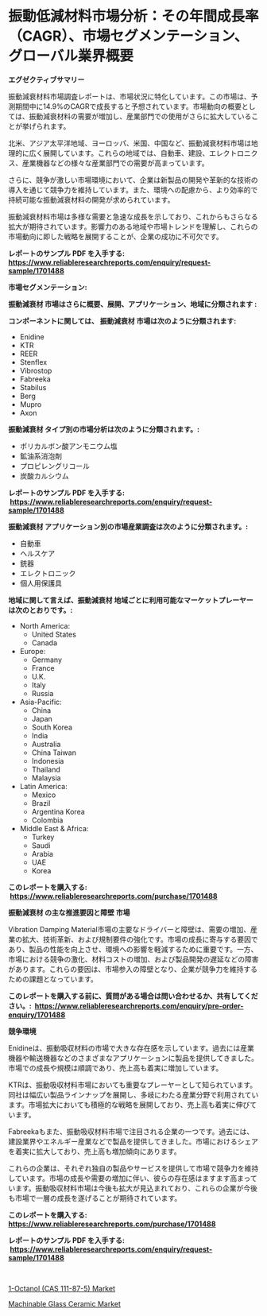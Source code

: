 <p><h1>振動低減材料市場分析：その年間成長率（CAGR）、市場セグメンテーション、グローバル業界概要</h1></p><p><strong>エグゼクティブサマリー</strong></p>
<p><p>振動減衰材料市場調査レポートは、市場状況に特化しています。この市場は、予測期間中に14.9%のCAGRで成長すると予想されています。市場動向の概要としては、振動減衰材料の需要が増加し、産業部門での使用がさらに拡大していることが挙げられます。</p><p>北米、アジア太平洋地域、ヨーロッパ、米国、中国など、振動減衰材料市場は地理的に広く展開しています。これらの地域では、自動車、建設、エレクトロニクス、産業機器などの様々な産業部門での需要が高まっています。</p><p>さらに、競争が激しい市場環境において、企業は新製品の開発や革新的な技術の導入を通じて競争力を維持しています。また、環境への配慮から、より効率的で持続可能な振動減衰材料の開発が求められています。</p><p>振動減衰材料市場は多様な需要と急速な成長を示しており、これからもさらなる拡大が期待されています。影響力のある地域や市場トレンドを理解し、これらの市場動向に即した戦略を展開することが、企業の成功に不可欠です。</p></p>
<p><strong>レポートのサンプル PDF を入手する: <a href="https://www.reliableresearchreports.com/enquiry/request-sample/1701488">https://www.reliableresearchreports.com/enquiry/request-sample/1701488</a></strong></p>
<p><strong>市場セグメンテーション:</strong></p>
<p><strong> 振動減衰材 市場はさらに概要、展開、アプリケーション、地域に分類されます :</strong></p>
<p><strong>コンポーネントに関しては、 振動減衰材 市場は次のように分類されます: &nbsp;</strong></p>
<p><ul><li>Enidine</li><li>KTR</li><li>REER</li><li>Stenflex</li><li>Vibrostop</li><li>Fabreeka</li><li>Stabilus</li><li>Berg</li><li>Mupro</li><li>Axon</li></ul></p>
<p><strong> 振動減衰材 タイプ別の市場分析は次のように分類されます。:</strong></p>
<p><ul><li>ポリカルボン酸アンモニウム塩</li><li>鉱油系消泡剤</li><li>プロピレングリコール</li><li>炭酸カルシウム</li></ul></p>
<p><strong>レポートのサンプル PDF を入手する: &nbsp;<a href="https://www.reliableresearchreports.com/enquiry/request-sample/1701488">https://www.reliableresearchreports.com/enquiry/request-sample/1701488</a></strong></p>
<p><strong> 振動減衰材 アプリケーション別の市場産業調査は次のように分類されます。:</strong></p>
<p><ul><li>自動車</li><li>ヘルスケア</li><li>銃器</li><li>エレクトロニック</li><li>個人用保護具</li></ul></p>
<p><strong>地域に関して言えば、振動減衰材 地域ごとに利用可能なマーケットプレーヤーは次のとおりです。:</strong></p>
<p><ul>
    <li>
        North America:
        <ul>
            <li>United States</li>
            <li>Canada</li>
        </ul>
    </li>
    <li>
        Europe:
        <ul>
            <li>Germany</li>
            <li>France</li>
            <li>U.K.</li>
            <li>Italy</li>
            <li>Russia</li>
        </ul>
    </li>
    <li>
        Asia-Pacific:
        <ul>
            <li>China</li>
            <li>Japan</li>
            <li>South Korea</li>
            <li>India</li>
            <li>Australia</li>
            <li>China Taiwan</li>
            <li>Indonesia</li>
            <li>Thailand</li>
            <li>Malaysia</li>
        </ul>
    </li>
    <li>
        Latin America:
        <ul>
            <li>Mexico</li>
            <li>Brazil</li>
            <li>Argentina Korea</li>
            <li>Colombia</li>
        </ul>
    </li>
    <li>
        Middle East & Africa:
        <ul>
            <li>Turkey</li>
            <li>Saudi</li>
            <li>Arabia</li>
            <li>UAE</li>
            <li>Korea</li>
        </ul>
    </li>
    </ul></p>
<p><strong>このレポートを購入する: &nbsp;<a href="https://www.reliableresearchreports.com/purchase/1701488">https://www.reliableresearchreports.com/purchase/1701488</a></strong></p>
<p><strong>振動減衰材 の主な推進要因と障壁 市場</strong></p>
<p><p>Vibration Damping Material市場の主要なドライバーと障壁は、需要の増加、産業の拡大、技術革新、および規制要件の強化です。市場の成長に寄与する要因であり、製品の性能を向上させ、環境への影響を軽減するために重要です。一方、市場における競争の激化、材料コストの増加、および製品開発の遅延などの障害があります。これらの要因は、市場参入の障壁となり、企業が競争力を維持するための課題となっています。</p></p>
<p><strong>このレポートを購入する前に、質問がある場合は問い合わせるか、共有してください。:&nbsp; <a href="https://www.reliableresearchreports.com/enquiry/pre-order-enquiry/1701488">https://www.reliableresearchreports.com/enquiry/pre-order-enquiry/1701488</a></strong></p>
<p><strong>競争環境</strong></p>
<p><p>Enidineは、振動吸収材料の市場で大きな存在感を示しています。過去には産業機器や輸送機器などのさまざまなアプリケーションに製品を提供してきました。市場での成長や規模は順調であり、売上高も着実に増加しています。</p><p>KTRは、振動吸収材料市場においても重要なプレーヤーとして知られています。同社は幅広い製品ラインナップを展開し、多岐にわたる産業分野で利用されています。市場拡大においても積極的な戦略を展開しており、売上高も着実に伸びています。</p><p>Fabreekaもまた、振動吸収材料市場で注目される企業の一つです。過去には、建設業界やエネルギー産業などで製品を提供してきました。市場におけるシェアを着実に拡大しており、売上高も増加傾向にあります。</p><p>これらの企業は、それぞれ独自の製品やサービスを提供して市場で競争力を維持しています。市場の成長や需要の増加に伴い、彼らの存在感はますます高まっています。振動吸収材料市場は今後も拡大が見込まれており、これらの企業が今後も市場で一層の成長を遂げることが期待されています。</p></p>
<p><strong>このレポートを購入する: &nbsp; <a href="https://www.reliableresearchreports.com/purchase/1701488">https://www.reliableresearchreports.com/purchase/1701488</a></strong></p>
<p><strong>レポートのサンプル PDF を入手する: &nbsp;<a href="https://www.reliableresearchreports.com/enquiry/request-sample/1701488">https://www.reliableresearchreports.com/enquiry/request-sample/1701488</a></strong><strong></strong></p>
<p>&nbsp;</p>
<p><p><a href="https://picayune-night-cbd.notion.site/Insights-into-1-Octanol-CAS-111-87-5-Market-Size-Analysing-Market-Share-Trends-and-Growth-from--dd7ffdc4f5cd44fa8a35386599504af8">1-Octanol (CAS 111-87-5) Market</a></p><p><a href="https://github.com/Hazelklievgspy6vdcsmu106w/Market-Research-Report-List-1/blob/main/machinable-glass-ceramic-market.md">Machinable Glass Ceramic Market</a></p></p>